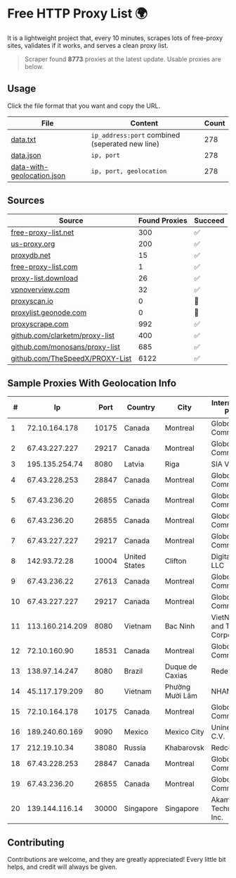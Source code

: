 
# Free HTTP Proxy List 🌍

It is a lightweight project that, every 10 minutes, scrapes lots of free-proxy sites, validates if it works, and serves a clean proxy list.


> Scraper found **8773** proxies at the latest update. Usable proxies are below.

## Usage

Click the file format that you want and copy the URL.


|File|Content|Count|
|----|-------|-----|
|[data.txt](https://raw.githubusercontent.com/themiralay/Proxy-List-World/master/data.txt)|`ip_address:port` combined (seperated new line)|278|
|[data.json](https://raw.githubusercontent.com/themiralay/Proxy-List-World/master/data.json)|`ip, port`|278|
|[data-with-geolocation.json](https://raw.githubusercontent.com/themiralay/Proxy-List-World/master/data-with-geolocation.json)|`ip, port, geolocation`|278|

## Sources

|Source|Found Proxies|Succeed|
|------|-------------|-------|
|[free-proxy-list.net](https://free-proxy-list.net)|300|✅|
|[us-proxy.org](https://www.us-proxy.org)|200|✅|
|[proxydb.net](http://proxydb.net)|15|✅|
|[free-proxy-list.com](https://free-proxy-list.com/?page=&port=&type%5B%5D=http&type%5B%5D=https&up_time=0&search=Search)|1|✅|
|[proxy-list.download](https://www.proxy-list.download/HTTP)|26|✅|
|[vpnoverview.com](https://vpnoverview.com/privacy/anonymous-browsing/free-proxy-servers)|32|✅|
|[proxyscan.io](https://www.proxyscan.io)|0|🚫|
|[proxylist.geonode.com](https://proxylist.geonode.com/api/proxy-list?limit=300&page=1&sort_by=lastChecked&sort_type=desc&protocols=http,https)|0|🚫|
|[proxyscrape.com](https://api.proxyscrape.com/v2/?request=displayproxies&protocol=http&timeout=10000&country=all&ssl=all&anonymity=all)|992|✅|
|[github.com/clarketm/proxy-list](https://raw.githubusercontent.com/clarketm/proxy-list/master/proxy-list-raw.txt)|400|✅|
|[github.com/monosans/proxy-list](https://raw.githubusercontent.com/monosans/proxy-list/main/proxies/http.txt)|685|✅|
|[github.com/TheSpeedX/PROXY-List](https://raw.githubusercontent.com/TheSpeedX/PROXY-List/master/http.txt)|6122|✅|


## Sample Proxies With Geolocation Info

|#|Ip|Port|Country|City|Internet Service Provider|
|-|--|----|-------|----|-------------------------|
|1|72.10.164.178|10175|Canada|Montreal|GloboTech Communications|
|2|67.43.227.227|29217|Canada|Montreal|GloboTech Communications|
|3|195.135.254.74|8080|Latvia|Riga|SIA VEESP|
|4|67.43.228.253|28847|Canada|Montreal|GloboTech Communications|
|5|67.43.236.20|26855|Canada|Montreal|GloboTech Communications|
|6|67.43.236.20|26855|Canada|Montreal|GloboTech Communications|
|7|67.43.227.227|29217|Canada|Montreal|GloboTech Communications|
|8|142.93.72.28|10004|United States|Clifton|DigitalOcean, LLC|
|9|67.43.236.22|27613|Canada|Montreal|GloboTech Communications|
|10|67.43.227.227|29217|Canada|Montreal|GloboTech Communications|
|11|113.160.214.209|8080|Vietnam|Bac Ninh|VietNam Post and Telecom Corporation|
|12|72.10.160.90|18531|Canada|Montreal|GloboTech Communications|
|13|138.97.14.247|8080|Brazil|Duque de Caxias|RedeBr Telecom|
|14|45.117.179.209|80|Vietnam|Phường Mười Lăm|NHANHOA|
|15|72.10.164.178|10175|Canada|Montreal|GloboTech Communications|
|16|189.240.60.169|9090|Mexico|Mexico City|Uninet S.A. de C.V.|
|17|212.19.10.34|38080|Russia|Khabarovsk|Redcom LIR|
|18|67.43.228.253|28847|Canada|Montreal|GloboTech Communications|
|19|67.43.236.20|26855|Canada|Montreal|GloboTech Communications|
|20|139.144.116.14|30000|Singapore|Singapore|Akamai Technologies, Inc.|



## Contributing

Contributions are welcome, and they are greatly appreciated! Every
little bit helps, and credit will always be given.

